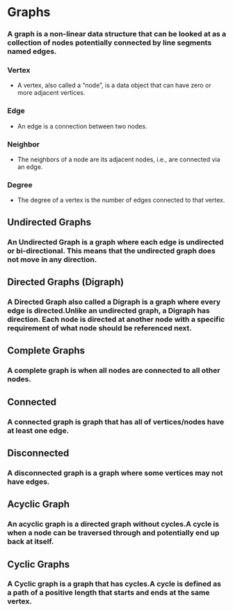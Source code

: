 # Graphs

### A graph is a non-linear data structure that can be looked at as a collection of nodes potentially connected by line segments named edges.

### Vertex 

- A vertex, also called a “node”, is a data object that can have zero or more adjacent vertices.

### Edge 

- An edge is a connection between two nodes.

### Neighbor 

- The neighbors of a node are its adjacent nodes, i.e., are connected via an edge.

### Degree 

- The degree of a vertex is the number of edges connected to that vertex.

## Undirected Graphs

### An Undirected Graph is a graph where each edge is undirected or bi-directional. This means that the undirected graph does not move in any direction.

## Directed Graphs (Digraph)

### A Directed Graph also called a Digraph is a graph where every edge is directed.Unlike an undirected graph, a Digraph has direction. Each node is directed at another node with a specific requirement of what node should be referenced next.

## Complete Graphs

### A complete graph is when all nodes are connected to all other nodes.

## Connected

### A connected graph is graph that has all of vertices/nodes have at least one edge.

## Disconnected

### A disconnected graph is a graph where some vertices may not have edges.

## Acyclic Graph

### An acyclic graph is a directed graph without cycles.A cycle is when a node can be traversed through and potentially end up back at itself.

## Cyclic Graphs

### A Cyclic graph is a graph that has cycles.A cycle is defined as a path of a positive length that starts and ends at the same vertex.